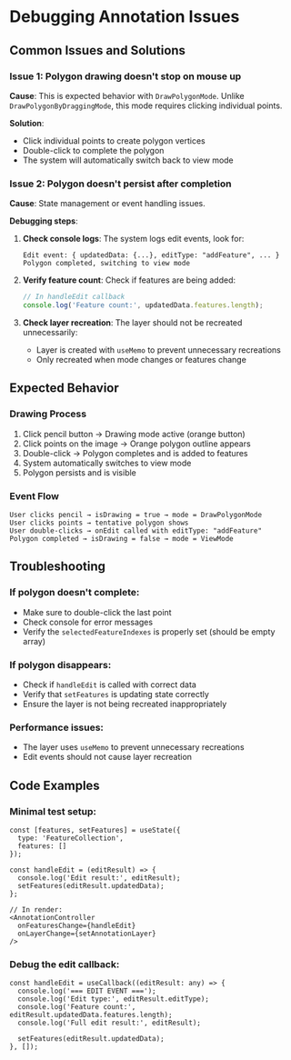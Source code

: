 # Debugging Annotation Issues

## Common Issues and Solutions

### Issue 1: Polygon drawing doesn't stop on mouse up

**Cause**: This is expected behavior with `DrawPolygonMode`. Unlike `DrawPolygonByDraggingMode`, this mode requires clicking individual points.

**Solution**: 
- Click individual points to create polygon vertices
- Double-click to complete the polygon
- The system will automatically switch back to view mode

### Issue 2: Polygon doesn't persist after completion

**Cause**: State management or event handling issues.

**Debugging steps**:

1. **Check console logs**: The system logs edit events, look for:
   ```
   Edit event: { updatedData: {...}, editType: "addFeature", ... }
   Polygon completed, switching to view mode
   ```

2. **Verify feature count**: Check if features are being added:
   ```javascript
   // In handleEdit callback
   console.log('Feature count:', updatedData.features.length);
   ```

3. **Check layer recreation**: The layer should not be recreated unnecessarily:
   - Layer is created with `useMemo` to prevent unnecessary recreations
   - Only recreated when mode changes or features change

## Expected Behavior

### Drawing Process
1. Click pencil button → Drawing mode active (orange button)
2. Click points on the image → Orange polygon outline appears
3. Double-click → Polygon completes and is added to features
4. System automatically switches to view mode
5. Polygon persists and is visible

### Event Flow
```
User clicks pencil → isDrawing = true → mode = DrawPolygonMode
User clicks points → tentative polygon shows
User double-clicks → onEdit called with editType: "addFeature"
Polygon completed → isDrawing = false → mode = ViewMode
```

## Troubleshooting

### If polygon doesn't complete:
- Make sure to double-click the last point
- Check console for error messages
- Verify the `selectedFeatureIndexes` is properly set (should be empty array)

### If polygon disappears:
- Check if `handleEdit` is called with correct data
- Verify that `setFeatures` is updating state correctly
- Ensure the layer is not being recreated inappropriately

### Performance issues:
- The layer uses `useMemo` to prevent unnecessary recreations
- Edit events should not cause layer recreation

## Code Examples

### Minimal test setup:
```tsx
const [features, setFeatures] = useState({
  type: 'FeatureCollection',
  features: []
});

const handleEdit = (editResult) => {
  console.log('Edit result:', editResult);
  setFeatures(editResult.updatedData);
};

// In render:
<AnnotationController 
  onFeaturesChange={handleEdit}
  onLayerChange={setAnnotationLayer}
/>
```

### Debug the edit callback:
```tsx
const handleEdit = useCallback((editResult: any) => {
  console.log('=== EDIT EVENT ===');
  console.log('Edit type:', editResult.editType);
  console.log('Feature count:', editResult.updatedData.features.length);
  console.log('Full edit result:', editResult);
  
  setFeatures(editResult.updatedData);
}, []);
``` 